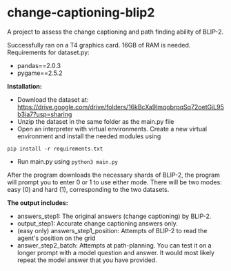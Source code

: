 # change-captioning-blip2
A project to assess the change captioning and path finding ability of BLIP-2.

Successfully ran on a T4 graphics card. 16GB of RAM is needed.
Requirements for dataset.py:
- pandas==2.0.3
- pygame==2.5.2

**Installation:**
- Download the dataset at: https://drive.google.com/drive/folders/16kBcXa9lmqobrpqSq72oetGiL95b3ia7?usp=sharing
- Unzip the dataset in the same folder as the main.py file
- Open an interpreter with virtual environments. Create a new virtual environment and install the needed modules using

`pip install -r requirements.txt`
- Run main.py using `python3 main.py`

After the program downloads the necessary shards of BLIP-2, the program will prompt you to enter 0 or 1 to use either mode. There will be two modes: easy (0) and hard (1), corresponding to the two datasets.

**The output includes:**
- answers_step1: The original answers (change captioning) by BLIP-2.
- output_step1: Accurate change captioning answers only.
- (easy only) answers_step1_position: Attempts of BLIP-2 to read the agent's position on the grid
- answer_step2_batch: Attempts at path-planning. You can test it on a longer prompt with a model question and answer. It would most likely repeat the model answer that you have provided.
